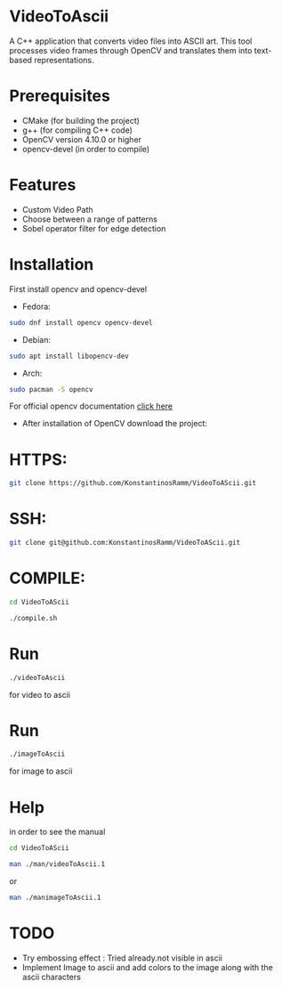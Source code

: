 # VideoToAscii

A C++ application that converts video files into ASCII art. This tool processes video frames through OpenCV and translates them into text-based representations.


# Prerequisites

* CMake (for building the project)
* g++ (for compiling C++ code)
* OpenCV version 4.10.0 or higher
* opencv-devel (in order to compile)


# Features
* Custom Video Path
* Choose between a range of patterns
* Sobel operator filter for edge detection 

# Installation
First install opencv and opencv-devel
* Fedora:
```bash
sudo dnf install opencv opencv-devel
```
* Debian:
```bash
sudo apt install libopencv-dev
```
* Arch:
```bash
sudo pacman -S opencv
```
For official opencv documentation [click here](https://opencv.org/)


* After installation of OpenCV download the project: 

# HTTPS: 
```bash
git clone https://github.com/KonstantinosRamm/VideoToAScii.git
```

# SSH:
```bash
git clone git@github.com:KonstantinosRamm/VideoToAScii.git
```

# COMPILE:


```bash
cd VideoToAScii
```

```bash
./compile.sh
```


# Run 

```bash
./videoToAscii
```
for video to ascii

# Run
```bash
./imageToAscii
```
for image to ascii


# Help 
in order to see the manual 
```bash
cd VideoToAScii
```

```bash
man ./man/videoToAscii.1
```
or
```bash
man ./manimageToAscii.1
```

# TODO 
* Try embossing effect : Tried already.not visible in ascii
* Implement Image to ascii and add colors to the image along with the ascii characters
